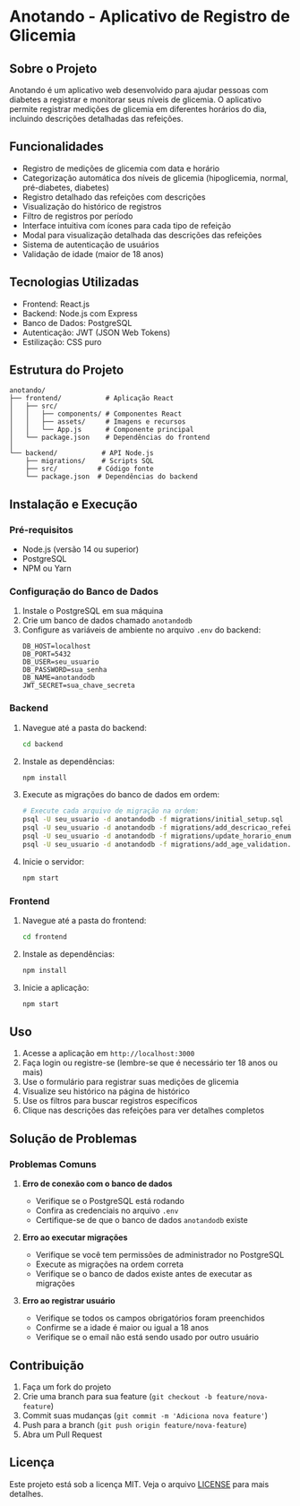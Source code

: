 # Anotando - Aplicativo de Registro de Glicemia

## Sobre o Projeto

Anotando é um aplicativo web desenvolvido para ajudar pessoas com diabetes a registrar e monitorar seus níveis de glicemia. O aplicativo permite registrar medições de glicemia em diferentes horários do dia, incluindo descrições detalhadas das refeições.

## Funcionalidades

- Registro de medições de glicemia com data e horário
- Categorização automática dos níveis de glicemia (hipoglicemia, normal, pré-diabetes, diabetes)
- Registro detalhado das refeições com descrições
- Visualização do histórico de registros
- Filtro de registros por período
- Interface intuitiva com ícones para cada tipo de refeição
- Modal para visualização detalhada das descrições das refeições
- Sistema de autenticação de usuários
- Validação de idade (maior de 18 anos)

## Tecnologias Utilizadas

- Frontend: React.js
- Backend: Node.js com Express
- Banco de Dados: PostgreSQL
- Autenticação: JWT (JSON Web Tokens)
- Estilização: CSS puro

## Estrutura do Projeto

```
anotando/
├── frontend/           # Aplicação React
│   ├── src/
│   │   ├── components/ # Componentes React
│   │   ├── assets/     # Imagens e recursos
│   │   └── App.js      # Componente principal
│   └── package.json    # Dependências do frontend
│
└── backend/           # API Node.js
    ├── migrations/    # Scripts SQL
    ├── src/          # Código fonte
    └── package.json  # Dependências do backend
```

## Instalação e Execução

### Pré-requisitos

- Node.js (versão 14 ou superior)
- PostgreSQL
- NPM ou Yarn

### Configuração do Banco de Dados

1. Instale o PostgreSQL em sua máquina
2. Crie um banco de dados chamado `anotandodb`
3. Configure as variáveis de ambiente no arquivo `.env` do backend:
   ```
   DB_HOST=localhost
   DB_PORT=5432
   DB_USER=seu_usuario
   DB_PASSWORD=sua_senha
   DB_NAME=anotandodb
   JWT_SECRET=sua_chave_secreta
   ```

### Backend

1. Navegue até a pasta do backend:
   ```bash
   cd backend
   ```
2. Instale as dependências:
   ```bash
   npm install
   ```
3. Execute as migrações do banco de dados em ordem:
   ```bash
   # Execute cada arquivo de migração na ordem:
   psql -U seu_usuario -d anotandodb -f migrations/initial_setup.sql
   psql -U seu_usuario -d anotandodb -f migrations/add_descricao_refeicao.sql
   psql -U seu_usuario -d anotandodb -f migrations/update_horario_enum.sql
   psql -U seu_usuario -d anotandodb -f migrations/add_age_validation.sql
   ```
4. Inicie o servidor:
   ```bash
   npm start
   ```

### Frontend

1. Navegue até a pasta do frontend:
   ```bash
   cd frontend
   ```
2. Instale as dependências:
   ```bash
   npm install
   ```
3. Inicie a aplicação:
   ```bash
   npm start
   ```

## Uso

1. Acesse a aplicação em `http://localhost:3000`
2. Faça login ou registre-se (lembre-se que é necessário ter 18 anos ou mais)
3. Use o formulário para registrar suas medições de glicemia
4. Visualize seu histórico na página de histórico
5. Use os filtros para buscar registros específicos
6. Clique nas descrições das refeições para ver detalhes completos

## Solução de Problemas

### Problemas Comuns

1. **Erro de conexão com o banco de dados**

   - Verifique se o PostgreSQL está rodando
   - Confira as credenciais no arquivo `.env`
   - Certifique-se de que o banco de dados `anotandodb` existe

2. **Erro ao executar migrações**

   - Verifique se você tem permissões de administrador no PostgreSQL
   - Execute as migrações na ordem correta
   - Verifique se o banco de dados existe antes de executar as migrações

3. **Erro ao registrar usuário**
   - Verifique se todos os campos obrigatórios foram preenchidos
   - Confirme se a idade é maior ou igual a 18 anos
   - Verifique se o email não está sendo usado por outro usuário

## Contribuição

1. Faça um fork do projeto
2. Crie uma branch para sua feature (`git checkout -b feature/nova-feature`)
3. Commit suas mudanças (`git commit -m 'Adiciona nova feature'`)
4. Push para a branch (`git push origin feature/nova-feature`)
5. Abra um Pull Request

## Licença

Este projeto está sob a licença MIT. Veja o arquivo [LICENSE](LICENSE) para mais detalhes.
